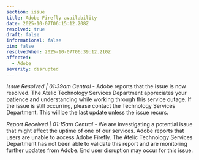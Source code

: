 ```yaml
---
section: issue
title: Adobe Firefly availability
date: 2025-10-07T06:15:12.208Z
resolved: true
draft: false
informational: false
pin: false
resolvedWhen: 2025-10-07T06:39:12.210Z
affected:
  - Adobe
severity: disrupted
---
```

*Issue Resolved | 01:39am Central* - Adobe reports that the issue is now resolved. The Atelic Technology Services Department appreciates your patience and understanding while working through this service outage. If the issue is still occurring, please contact the Technology Services Department. This will be the last update unless the issue recurs.

*Report Received | 01:15am Central* - We are investigating a potential issue that might affect the uptime of one of our services. Adobe reports that users are unable to access Adobe Firefly. The Atelic Technology Services Department has not been able to validate this report and are monitoring further updates from Adobe. End user disruption may occur for this issue.